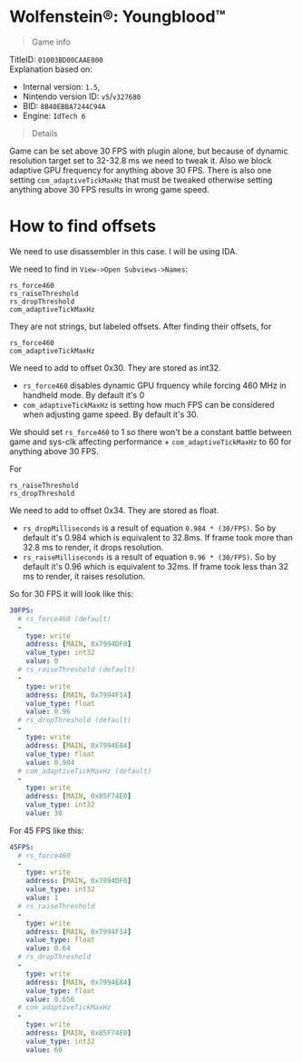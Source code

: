# Wolfenstein®: Youngblood™

> Game info

TitleID: `01003BD00CAAE000`<br>
Explanation based on:
- Internal version: `1.5`, 
- Nintendo version ID: `v5`/`v327680`
- BID: `8B40EBBA7244C94A`
- Engine: `IdTech 6`

> Details

Game can be set above 30 FPS with plugin alone, but because of dynamic resolution target set to 32-32.8 ms we need to tweak it. Also we block adaptive GPU frequency for anything above 30 FPS.
There is also one setting `com_adaptiveTickMaxHz` that must be tweaked otherwise setting anything above 30 FPS results in wrong game speed.

# How to find offsets

We need to use disassembler in this case. I will be using IDA.

We need to find in `View->Open Subviews->Names`:
```
rs_force460
rs_raiseThreshold
rs_dropThreshold
com_adaptiveTickMaxHz
```

They are not strings, but labeled offsets.
After finding their offsets, for 
```
rs_force460
com_adaptiveTickMaxHz
```
We need to add to offset 0x30. They are stored as int32.
- `rs_force460` disables dynamic GPU frquency while forcing 460 MHz in handheld mode. By default it's 0
- `com_adaptiveTickMaxHz` is setting how much FPS can be considered when adjusting game speed. By default it's 30.

We should set `rs_force460` to 1 so there won't be a constant battle between game and sys-clk affecting performance + `com_adaptiveTickMaxHz` to 60 for anything above 30 FPS.

For
```
rs_raiseThreshold
rs_dropThreshold
```
We need to add to offset 0x34. They are stored as float.
- `rs_dropMilliseconds` is a result of equation `0.984 * (30/FPS)`. So by default it's 0.984 which is equivalent to 32.8ms. If frame took more than 32.8 ms to render, it drops resolution.
- `rs_raiseMilliseconds` is a result of equation `0.96 * (30/FPS)`. So by default it's 0.96 which is equivalent to 32ms. If frame took less than 32 ms to render, it raises resolution.

So for 30 FPS it will look like this:
```yaml
30FPS:
  # rs_force460 (default)
  -
    type: write
    address: [MAIN, 0x7994DF0]
    value_type: int32
    value: 0
  # rs_raiseThreshold (default)
  -
    type: write
    address: [MAIN, 0x7994F14]
    value_type: float
    value: 0.96
  # rs_dropThreshold (default)
  -
    type: write
    address: [MAIN, 0x7994E84]
    value_type: float
    value: 0.984
  # com_adaptiveTickMaxHz (default)
  -
    type: write
    address: [MAIN, 0x85F74E0]
    value_type: int32
    value: 30
```

For 45 FPS like this:
```yaml
45FPS:
  # rs_force460
  -
    type: write
    address: [MAIN, 0x7994DF0]
    value_type: int32
    value: 1
  # rs_raiseThreshold
  -
    type: write
    address: [MAIN, 0x7994F14]
    value_type: float
    value: 0.64
  # rs_dropThreshold
  -
    type: write
    address: [MAIN, 0x7994E84]
    value_type: float
    value: 0.656
  # com_adaptiveTickMaxHz
  -
    type: write
    address: [MAIN, 0x85F74E0]
    value_type: int32
    value: 60
```
